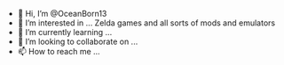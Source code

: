 - 👋 Hi, I’m @OceanBorn13
- 👀 I’m interested in ... Zelda games and all sorts of mods and emulators 
- 🌱 I’m currently learning ...
- 💞️ I’m looking to collaborate on ...
- 📫 How to reach me ...

<!---
OceanBorn13/OceanBorn13 is a ✨ special ✨ repository because its `README.md` (this file) appears on your GitHub profile.
You can click the Preview link to take a look at your changes.
--->

